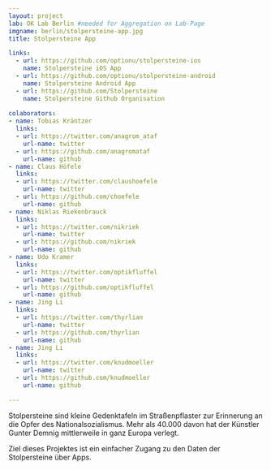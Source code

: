 ```yaml
---
layout: project
lab: OK Lab Berlin #needed for Aggregation on Lab-Page
imgname: berlin/stolpersteine-app.jpg
title: Stolpersteine App

links: 
  - url: https://github.com/optionu/stolpersteine-ios
    name: Stolpersteine iOS App
  - url: https://github.com/optionu/stolpersteine-android
    name: Stolpersteine Android App
  - url: https://github.com/Stolpersteine
    name: Stolpersteine Github Organisation
    
colaborators:
- name: Tobias Kräntzer
  links:
  - url: https://twitter.com/anagrom_ataf
    url-name: twitter
  - url: https://github.com/anagromataf
    url-name: github
- name: Claus Höfele
  links:
  - url: https://twitter.com/claushoefele
    url-name: twitter
  - url: https://github.com/choefele
    url-name: github
- name: Niklas Riekenbrauck
  links:
  - url: https://twitter.com/nikriek
    url-name: twitter
  - url: https://github.com/nikriek
    url-name: github
- name: Udo Kramer
  links:
  - url: https://twitter.com/optikfluffel
    url-name: twitter
  - url: https://github.com/optikfluffel
    url-name: github
- name: Jing Li
  links:
  - url: https://twitter.com/thyrlian
    url-name: twitter
  - url: https://github.com/thyrlian
    url-name: github
- name: Jing Li
  links:
  - url: https://twitter.com/knudmoeller
    url-name: twitter
  - url: https://github.com/knudmoeller
    url-name: github

---
```


Stolpersteine sind kleine Gedenktafeln im Straßenpflaster zur Erinnerung an die Opfer des Nationalsozialismus. Mehr als 40.000 davon hat der Künstler Gunter Demnig mittlerweile in ganz Europa verlegt. 

Ziel dieses Projektes ist ein einfacher Zugang zu den Daten der Stolpersteine über Apps.
